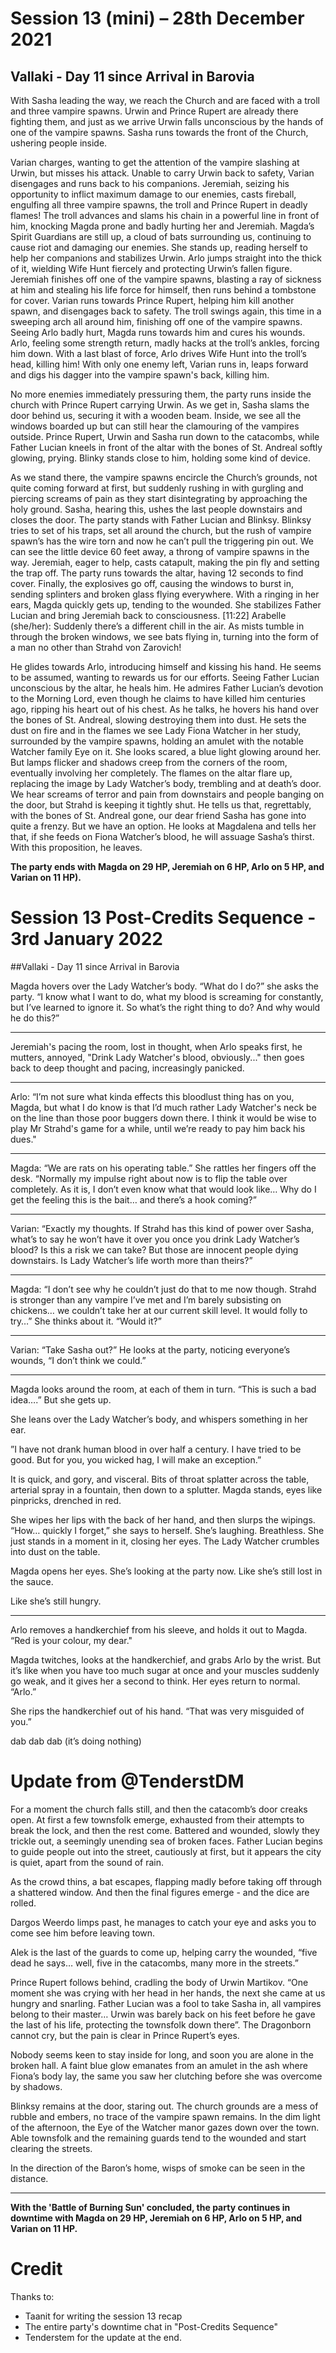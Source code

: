 # Session 13 (mini) – 28th December 2021
## Vallaki - Day 11 since Arrival in Barovia

With Sasha leading the way, we reach the Church and are faced with a troll and three vampire spawns. Urwin and Prince Rupert are already there fighting them, and just as we arrive Urwin falls unconscious by the hands of one of the vampire spawns. Sasha runs towards the front of the Church, ushering people inside.

Varian charges, wanting to get the attention of the vampire slashing at Urwin, but misses his attack. Unable to carry Urwin back to safety, Varian disengages and runs back to his companions.
Jeremiah, seizing his opportunity to inflict maximum damage to our enemies, casts fireball, engulfing all three vampire spawns, the troll and Prince Rupert in deadly flames! 
The troll advances and slams his chain in a powerful line in front of him, knocking Magda prone and badly hurting her and Jeremiah.
Magda’s Spirit Guardians are still up, a cloud of bats surrounding us, continuing to cause riot and damaging our enemies. She stands up, reading herself to help her companions and stabilizes Urwin.
Arlo jumps straight into the thick of it, wielding Wife Hunt fiercely and protecting Urwin’s fallen figure.
Jeremiah finishes off one of the vampire spawns, blasting a ray of sickness at him and stealing his life force for himself, then runs behind a tombstone for cover.
Varian runs towards Prince Rupert, helping him kill another spawn, and disengages back to safety.
The troll swings again, this time in a sweeping arch all around him, finishing off one of the vampire spawns.
Seeing Arlo badly hurt, Magda runs towards him and cures his wounds. Arlo, feeling some strength return, madly hacks at the troll’s ankles, forcing him down. With a last blast of force, Arlo drives Wife Hunt into the troll’s head, killing him!
With only one enemy left, Varian runs in, leaps forward and digs his dagger into the vampire spawn's back, killing him. 

No more enemies immediately pressuring them, the party runs inside the church with Prince Rupert carrying Urwin. As we get in, Sasha slams the door behind us, securing it with a wooden beam. Inside, we see all the windows boarded up but can still hear the clamouring of the vampires outside. Prince Rupert, Urwin and Sasha run down to the catacombs, while Father Lucian kneels in front of the altar with the bones of St. Andreal softly glowing, prying. Blinky stands close to him, holding some kind of device.

As we stand there, the vampire spawns encircle the Church’s grounds, not quite coming forward at first, but suddenly rushing in with gurgling and piercing screams of pain as they start disintegrating by approaching the holy ground. Sasha, hearing this, ushes the last people downstairs and closes the door. The party stands with Father Lucian and Blinksy.
Blinksy tries to set of his traps, set all around the church, but the rush of vampire spawn’s has the wire torn and now he can’t pull the triggering pin out. We can see the little device 60 feet away, a throng of vampire spawns in the way. Jeremiah, eager to help, casts catapult, making the pin fly and setting the trap off. The party runs towards the altar, having 12 seconds to find cover.
Finally, the explosives go off, causing the windows to burst in, sending splinters and broken glass flying everywhere. With a ringing in her ears, Magda quickly gets up, tending to the wounded. She stabilizes Father Lucian and bring Jeremiah back to consciousness. 
[11:22] Arabelle (she/her): Suddenly there’s a different chill in the air. As mists tumble in through the broken windows, we see bats flying in, turning into the form of a man no other than Strahd von Zarovich!

He glides towards Arlo, introducing himself and kissing his hand. He seems to be assumed, wanting to rewards us for our efforts. Seeing Father Lucian unconscious by the altar, he heals him. He admires Father Lucian’s devotion to the Morning Lord, even though he claims to have killed him centuries ago, ripping his heart out of his chest. As he talks, he hovers his hand over the bones of St. Andreal, slowing destroying them into dust.
He sets the dust on fire and in the flames we see Lady Fiona Watcher in her study, surrounded by the vampire spawns, holding an amulet with the notable Watcher family Eye on it. She looks scared, a blue light glowing around her. But lamps flicker and shadows creep from the corners of the room, eventually involving her completely. The flames on the altar flare up, replacing the image by Lady Watcher’s body, trembling and at death’s door.
We hear screams of terror and pain from downstairs and people banging on the door, but Strahd is keeping it tightly shut. He tells us that, regrettably, with the bones of St. Andreal gone, our dear friend Sasha has gone into quite a frenzy. But we have an option. He looks at Magdalena and tells her that, if she feeds on Fiona Watcher’s blood, he will assuage Sasha’s thirst. With this proposition, he leaves. 

**The party ends with Magda on 29 HP, Jeremiah on 6 HP, Arlo on 5 HP, and Varian on 11 HP).**

# Session 13 Post-Credits Sequence - 3rd January 2022
##Vallaki - Day 11 since Arrival in Barovia

Magda hovers over the Lady Watcher’s body. “What do I do?” she asks the party. “I know what I want to do, what my blood is screaming for constantly, but I’ve learned to ignore it. So what’s the right thing to do? And why would he do this?”

___

Jeremiah's pacing the room, lost in thought, when Arlo speaks first, he mutters, annoyed, "Drink Lady Watcher's blood, obviously..." then goes back to deep thought and pacing, increasingly panicked.

___

Arlo:  “I’m not sure what kinda effects this bloodlust thing has on you, Magda, but what I do know is that I’d much rather Lady Watcher's neck be on the line than those poor buggers down there. I think it would be wise to play Mr Strahd's game for a while, until we’re ready to pay him back his dues."

___

Magda:  “We are rats on his operating table.” She rattles her fingers off the desk. “Normally my impulse right about now is to flip the table over completely. As it is, I don’t even know what that would look like… Why do I get the feeling this is the bait… and there’s a hook coming?”

___

Varian:  “Exactly my thoughts. If Strahd has this kind of power over Sasha, what’s to say he won’t have it over you once you drink Lady Watcher’s blood? Is this a risk we can take? But those are innocent people dying downstairs. Is Lady Watcher’s life worth more than theirs?”

___

Magda:  “I don’t see why he couldn’t just do that to me now though. Strahd is stronger than any vampire I’ve met and I’m barely subsisting on chickens… we couldn’t take her at our current skill level. It would folly to try…” She thinks about it. “Would it?”

___

Varian:  “Take Sasha out?” He looks at the party, noticing everyone’s wounds, “I don’t think we could.”

___

Magda looks around the room, at each of them in turn. “This is such a bad idea….” But she gets up.

She leans over the Lady Watcher’s body, and whispers something in her ear.

”I have not drank human blood in over half a century. I have tried to be good. But for you, you wicked hag, I will make an exception.”

It is quick, and gory, and visceral. Bits of throat splatter across the table, arterial spray in a fountain, then down to a splutter. Magda stands, eyes like pinpricks, drenched in red.

She wipes her lips with the back of her hand, and then slurps the wipings. “How… quickly I forget,” she says to herself. She’s laughing. Breathless. She just stands in a moment in it, closing her eyes. The Lady Watcher crumbles into dust on the table. 

Magda opens her eyes. She’s looking at the party now. Like she’s still lost in the sauce. 

Like she’s still hungry.

___

Arlo removes a handkerchief from his sleeve, and holds it out to Magda. “Red is your colour, my dear."

Magda twitches, looks at the handkerchief, and grabs Arlo by the wrist. But it’s like when you have too much sugar at once and your muscles suddenly go weak, and it gives her a second to think. Her eyes return to normal. “Arlo.”

She rips the handkerchief out of his hand. “That was very misguided of you.”

dab dab dab
(it’s doing nothing) 

# Update from @TenderstDM

For a moment the church falls still, and then the catacomb’s door creaks open. At first a few townsfolk emerge, exhausted from their attempts to break the lock, and then the rest come. Battered and wounded, slowly they trickle out, a seemingly unending sea of broken faces. Father Lucian begins to guide people out into the street, cautiously at first, but it appears the city is quiet, apart from the sound of rain.

As the crowd thins, a bat escapes, flapping madly before taking off through a shattered window. And then the final figures emerge - and the dice are rolled.

Dargos Weerdo limps past, he manages to catch your eye and asks you to come see him before leaving town.

Alek is the last of the guards to come up, helping carry the wounded, “five dead he says… well, five in the catacombs, many more in the streets.”

Prince Rupert follows behind, cradling the body of Urwin Martikov. 
“One moment she was crying with her head in her hands, the next she came at us hungry and snarling. Father Lucian was a fool to take Sasha in, all vampires belong to their master… Urwin was barely back on his feet before he gave the last of his life, protecting the townsfolk down there”. 
The Dragonborn cannot cry, but the pain is clear in Prince Rupert’s eyes.

Nobody seems keen to stay inside for long, and soon you are alone in the broken hall. A faint blue glow emanates from an amulet in the ash where Fiona’s body lay, the same you saw her clutching before she was overcome by shadows.

Blinksy remains at the door, staring out. The church grounds are a mess of rubble and embers, no trace of the vampire spawn remains. In the dim light of the afternoon, the Eye of the Watcher manor gazes down over the town. Able townsfolk and the remaining guards tend to the wounded and start clearing the streets.

In the direction of the Baron’s home, wisps of smoke can be seen in the distance.

___

**With the 'Battle of Burning Sun' concluded, the party continues in downtime with Magda on 29 HP, Jeremiah on 6 HP, Arlo on 5 HP, and Varian on 11 HP.**

# Credit

Thanks to:
- Taanit for writing the session 13 recap
- The entire party's downtime chat in "Post-Credits Sequence"
- Tenderstem for the update at the end.